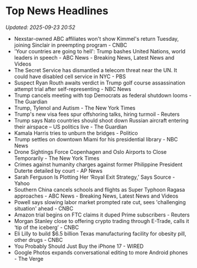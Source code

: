 # Top News Headlines

_Updated: 2025-09-23 20:52_

- Nexstar-owned ABC affiliates won't show Kimmel's return Tuesday, joining Sinclair in preempting program - CNBC
- 'Your countries are going to hell': Trump bashes United Nations, world leaders in speech - ABC News - Breaking News, Latest News and Videos
- The Secret Service has dismantled a telecom threat near the UN. It could have disabled cell service in NYC - PBS
- Suspect Ryan Routh awaits verdict in Trump golf course assassination attempt trial after self-representing - NBC News
- Trump cancels meeting with top Democrats as federal shutdown looms - The Guardian
- Trump, Tylenol and Autism - The New York Times
- Trump's new visa fees spur offshoring talks, hiring turmoil - Reuters
- Trump says Nato countries should shoot down Russian aircraft entering their airspace – US politics live - The Guardian
- Kamala Harris tries to unburn the bridges - Politico
- Trump settles on downtown Miami for his presidential library - NBC News
- Drone Sightings Force Copenhagen and Oslo Airports to Close Temporarily - The New York Times
- Crimes against humanity charges against former Philippine President Duterte detailed by court - AP News
- Sarah Ferguson Is Plotting Her ‘Royal Exit Strategy,’ Says Source - Yahoo
- Southern China cancels schools and flights as Super Typhoon Ragasa approaches - ABC News - Breaking News, Latest News and Videos
- Powell says slowing labor market prompted rate cut, sees 'challenging situation' ahead - CNBC
- Amazon trial begins on FTC claims it duped Prime subscribers - Reuters
- Morgan Stanley close to offering crypto trading through E-Trade, calls it ‘tip of the iceberg’ - CNBC
- Eli Lilly to build $6.5 billion Texas manufacturing facility for obesity pill, other drugs - CNBC
- You Probably Should Just Buy the iPhone 17 - WIRED
- Google Photos expands conversational editing to more Android phones - The Verge